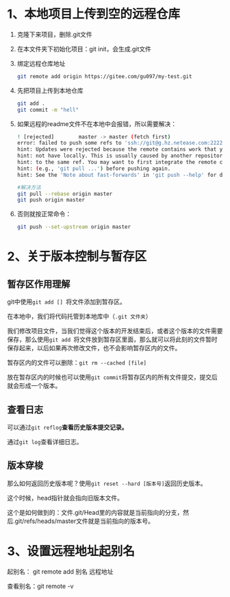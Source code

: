 # 1、本地项目上传到空的远程仓库

1. 克隆下来项目，删除.git文件

2. 在本文件夹下初始化项目：git init，会生成.git文件

3. 绑定远程仓库地址

   ~~~bash
   git remote add origin https://gitee.com/gu097/my-test.git
   ~~~

4. 先把项目上传到本地仓库

   ~~~bash
   git add .
   git commit -m "hell"
   ~~~

5. 如果远程的readme文件不在本地中会报错，所以需要解决：

   ~~~bash
   ! [rejected]        master -> master (fetch first)
   error: failed to push some refs to 'ssh://git@g.hz.netease.com:22222/XXXXX/fastmonkey.git'
   hint: Updates were rejected because the remote contains work that you do
   hint: not have locally. This is usually caused by another repository pushing
   hint: to the same ref. You may want to first integrate the remote changes
   hint: (e.g., 'git pull ...') before pushing again.
   hint: See the 'Note about fast-forwards' in 'git push --help' for details.
   
   #解决方法
   git pull --rebase origin master
   git push origin master
   ~~~

6. 否则就按正常命令：

   ~~~bash
   git push --set-upstream origin master
   ~~~

   

# 2、关于版本控制与暂存区

## 暂存区作用理解

git中使用`git add [] `将文件添加到暂存区。

在本地中，我们将代码托管到本地库中（`.git 文件夹`）

我们修改项目文件，当我们觉得这个版本的开发结束后，或者这个版本的文件需要保存，那么使用`git add `将文件放到暂存区里面，那么就可以将此刻的文件暂时保存起来，以后如果再次修改文件，也不会影响暂存区内的文件。

暂存区内的文件可以删除：`git rm --cached [file]`

放在暂存区内的时候也可以使用`git commit`将暂存区内的所有文件提交，提交后就会形成一个版本。



## 查看日志

可以通过`git reflog`**查看历史版本提交记录。**

通过`git log`查看详细日志。



## 版本穿梭

那么如何返回历史版本呢？使用`git reset --hard [版本号]`返回历史版本。

这个时候，head指针就会指向旧版本文件。

这个是如何做到的：文件.git/Head里的内容就是当前指向的分支，然后.git/refs/heads/master文件就是当前指向的版本号。



# 3、设置远程地址起别名

起别名： git remote add 别名 远程地址

查看别名：git remote -v





